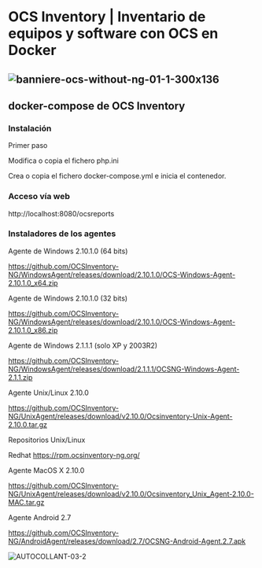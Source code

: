 # OCS Inventory | Inventario de equipos y software con OCS en Docker
## ![banniere-ocs-without-ng-01-1-300x136](https://github.com/JLalib/docker-ocsinventory/assets/57844755/3b46dea7-325e-4a90-abb4-0f42836641e7)

## docker-compose de OCS Inventory
### Instalación
Primer paso <br><p>
Modifica o copia el fichero php.ini <br><p>
Crea o copia el fichero docker-compose.yml e inicia el contenedor. <br><p>
### Acceso vía web
http://localhost:8080/ocsreports<p>

### Instaladores de los agentes

Agente de Windows 2.10.1.0 (64 bits)

https://github.com/OCSInventory-NG/WindowsAgent/releases/download/2.10.1.0/OCS-Windows-Agent-2.10.1.0_x64.zip

Agente de Windows 2.10.1.0 (32 bits) 

https://github.com/OCSInventory-NG/WindowsAgent/releases/download/2.10.1.0/OCS-Windows-Agent-2.10.1.0_x86.zip

Agente de Windows 2.1.1.1 (solo XP y 2003R2) 

https://github.com/OCSInventory-NG/WindowsAgent/releases/download/2.1.1.1/OCSNG-Windows-Agent-2.1.1.zip

Agente Unix/Linux 2.10.0 

https://github.com/OCSInventory-NG/UnixAgent/releases/download/v2.10.0/Ocsinventory-Unix-Agent-2.10.0.tar.gz

Repositorios Unix/Linux 

Redhat https://rpm.ocsinventory-ng.org/

Agente MacOS X 2.10.0 

https://github.com/OCSInventory-NG/UnixAgent/releases/download/v2.10.0/Ocsinventory_Unix_Agent-2.10.0-MAC.tar.gz

Agente Android 2.7 

https://github.com/OCSInventory-NG/AndroidAgent/releases/download/2.7/OCSNG-Android-Agent.2.7.apk

![AUTOCOLLANT-03-2](https://github.com/JLalib/docker-ocsinventory/assets/57844755/410b265d-ec85-4c9b-9fb7-aa33d4bbc997)
